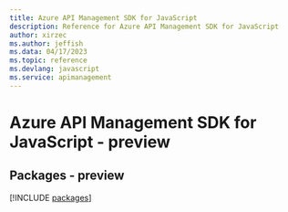 ```yaml
---
title: Azure API Management SDK for JavaScript
description: Reference for Azure API Management SDK for JavaScript
author: xirzec
ms.author: jeffish
ms.data: 04/17/2023
ms.topic: reference
ms.devlang: javascript
ms.service: apimanagement
---
```

# Azure API Management SDK for JavaScript - preview
## Packages - preview
[!INCLUDE [packages](api-management-index.md)]